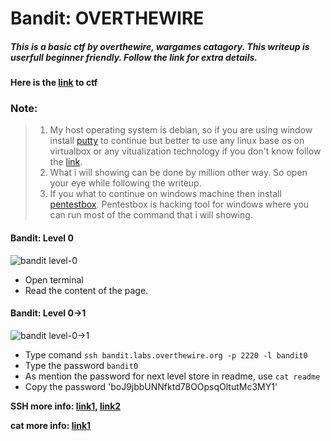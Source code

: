 # Bandit: OVERTHEWIRE

##### This is a basic ctf by overthewire, wargames catagory. This writeup is userfull beginner friendly. Follow the link for extra details.

**Here is the [link](https://overthewire.org/wargames/bandit/) to ctf**

### Note:
>1. My host operating system is debian, so if you are using window install [putty](https://putty.org/) to continue but better to use any linux base os on virtualbox or any vitualization technology if you don't know follow the [link](https://youtu.be/qH8Igk2wF9o).
>2. What i will showing can be done by million other way. So open your eye while following the writeup.
>3. If you what to continue on windows machine then install [pentestbox](https://pentestbox.org/). Pentestbox is hacking tool for windows where you can run most of the command that i will showing.


#### Bandit: Level 0

![bandit level-0](https://i.imgur.com/zJMHSFJ.png)

- Open terminal 
- Read the content of the page.


#### Bandit: Level 0->1

![bandit level-0->1](https://i.imgur.com/LpCDx2S.png)

- Type comand `ssh bandit.labs.overthewire.org -p 2220 -l bandit0`
- Type the password `bandit0`
- As mention the password for next level store in readme, use `cat readme`
- Copy the password 'boJ9jbbUNNfktd78OOpsqOltutMc3MY1'

**SSH more info: [link1](https://youtu.be/qWKK_PNHnnA), [link2](https://youtu.be/hQWRp-FdTpc)**

**cat more info: [link1](https://linuxize.com/post/linux-cat-command/)**